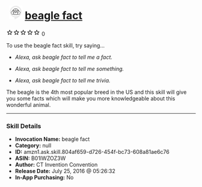 # &nbsp;<img src="skill_icon" alt="beagle fact icon" width="36"> [beagle fact](http://alexa.amazon.com/#skills/amzn1.ask.skill.804af659-d726-454f-bc73-608a81ae6c76)
![0 stars](../../images/ic_star_border_black_18dp_1x.png)![0 stars](../../images/ic_star_border_black_18dp_1x.png)![0 stars](../../images/ic_star_border_black_18dp_1x.png)![0 stars](../../images/ic_star_border_black_18dp_1x.png)![0 stars](../../images/ic_star_border_black_18dp_1x.png) 0

To use the beagle fact skill, try saying...

* *Alexa, ask beagle fact to tell me a fact.*

* *Alexa, ask beagle fact to tell me something.*

* *Alexa, ask beagle fact to tell me trivia.*

The beagle is the 4th most popular breed in the US and this skill will give you some facts which will make you more knowledgeable about this wonderful animal.

***

### Skill Details

* **Invocation Name:** beagle fact
* **Category:** null
* **ID:** amzn1.ask.skill.804af659-d726-454f-bc73-608a81ae6c76
* **ASIN:** B01IWZOZ3W
* **Author:** CT Invention Convention
* **Release Date:** July 25, 2016 @ 05:26:32
* **In-App Purchasing:** No
